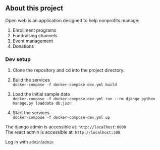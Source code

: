 ## About this project

Open web is an application designed to help nonprofits manage:

1. Enrollment programs
2. Fundraising channels
3. Event management
4. Donations


### Dev setup

1. Clone the repository and cd into the project directory.

2. Build the services  
`docker-compose -f docker-compose-dev.yml build`

3. Load the initial sample data  
`docker-compose -f docker-compose-dev.yml run --rm django python manage.py loaddata db.json`

4. Start the services  
`docker-compose -f docker-compose-dev.yml up`

The django admin is accessible at: `http://localhost:8000`  
The react admin is accessible at: `http://localhost:300`    

Log in with `admin`/`admin`
